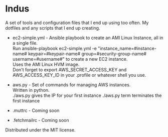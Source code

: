 Indus
=====

A set of tools and configuration files that I end up using too often. My dotfiles and any scripts that I end up creating.

* ec2-simple.yml - Ansible playbook to create an AMI Linux Instance, all in a single file.  
  Run ansible-playbook ec2-simple.yml -e "instance_name=#instance-name# keypair=#keypair-name# group=#security-group-name# username=#username#" to create a new EC2 instance.  
  Uses the AMI Linux HVM image.  
  Don't forget to export AWS_SECRET_ACCESS_KEY and AWS_ACCESS_KEY_ID in your .profile or whatever shell you use.

* aws.py - Set of commands for managing AWS instances.  
  Written in python.  
  ./aws.py gives the IP for your first instance
  ./aws.py term terminates the first instance

* .muttrc - Coming soon
* .fetchmailrc - Coming soon

Distributed under the MIT license.
